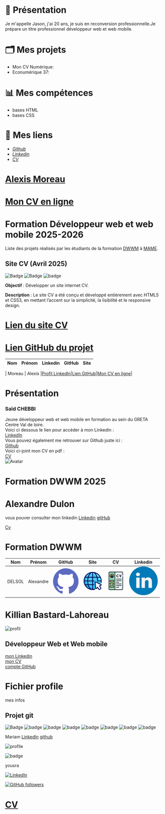 

# 📘 Présentation
Je m'appelle Jason, j'ai 20 ans, je suis en reconversion professionnelle.Je prépare un titre professionnel développeur web et web mobile.<br>
# 🗂️ Mes projets
- Mon CV Numérique:
- Econumérique 37:
# 📊 Mes compétences
- bases HTML
- bases CSS
# 🔗 Mes liens
- [<i>Github</i>](https://github.com/Jason9136)
- [<i>Linkedin</i>](https://www.linkedin.com/in/jason-perrault-624ba935a)
- [<i>CV</i>](CV_2025-04-08_Jason_Perrault.pdf)

# [Alexis Moreau](https://www.linkedin.com/in/alexismoreau37/)


# [Mon CV en ligne](https://alexis-moreau.fr/Index.html)


# Formation Développeur web et web mobile 2025-2026

Liste des projets réalisés par les étudiants de la formation [DWWM](https://gretaformation.ac-orleans-tours.fr/formation/titre-professionnel-developpeur-web-et-web-mobile) à [MAME](https://mame-tours.com/).


## Site CV (Avril 2025) 
![Badge](https://cdn-icons-png.flaticon.com/128/15713/15713436.png)
![Badge](https://cdn-icons-png.flaticon.com/128/174/174854.png)
![badge](https://cdn-icons-png.flaticon.com/128/732/732190.png)

**Objectif** : Développer un site internet CV.

**Description** : Le site CV a été conçu et développé entièrement avec HTML5 et CSS3, en mettant l’accent sur la simplicité, la lisibilité et le responsive design.

# [Lien du site CV](https://alexis-moreau.fr/Index.html)
# [Lien GitHub du projet]()


| Nom           |     Prénom      |Linkedin|        GitHub  | Site                                                  |
|:------------: | :-------------: |:----:  |:-------------:   | :---:                                                 |

| Moreau        |     Alexis      |[Profil LinkedIn](https://www.linkedin.com/in/alexismoreau37/)|[Lien GitHub](https://github.com/Alx-370)|[Mon CV en ligne](https://alexis-moreau.fr/Index.html)|

# Présentation 

### Saïd CHEBBI <br>
Jeune développeur web et web mobile en formation au sein du GRETA Centre Val de loire. <br>
Voici ci dessous le lien pour accéder à mon Linkedin :<br> [LinkedIn](https://www.linkedin.com/in/saidchebbi/)<br>
Vous pouvez également me retrouver sur Github juste ici :<br> [Github](https://github.com/ChebbiS)<br>
Voici ci-joint mon CV en pdf :<br>
[CV](../CV_SaïdChebbi.pdf)  
![Avatar](https://avatars.githubusercontent.com/u/192709338?s=96&v=4)


# Formation DWWM 2025

# Alexandre Dulon
vous pouver consulter mon linkedin
[Linkedin](https://www.linkedin.com/in/alexandre-dulon-8777901a0/) 
[gitHub](https://github.com/norstroph)

[Cv](../Cv_alexandredu.pdf)



# Formation DWWM

|   Nom   |  Prénom   |                           GitHub                            |                          Site                          |                    CV                    |                                          Linkedin                                          |
|:-------:|:---------:|:-----------------------------------------------------------:|:------------------------------------------------------:|:----------------------------------------:|:------------------------------------------------------------------------------------------:|
| DELSOL  | Alexandre | [![gitHub](logo/github.png)](https://github.com/Alexandredelsol) | [![site](logo/site.png)](https://alexandredelsol.github.io/) | [![CV](logo/CV.png)](medias/CVAlexandreDELSOL.pdf) |  [![linkdin](logo/linkdin.png)](https://www.linkedin.com/in/alexandre-delsol-66530035b/)   |


# Killian Bastard-Lahoreau
![profil](https://avatars.githubusercontent.com/u/207696198?s=96&v=4)
## Développeur Web et Web mobile  
[mon Linkedin](www.linkedin.com/in/killianBastardLahoreau)  
[mon CV](../CVkillian.pdf)  
[compte GitHub](https://github.com/Killian-bl)

# Fichier profile
mes infos


## Projet git
![Badge](https://img.shields.io/badge/github-%23181717?logo=github)
![badge](https://img.shields.io/badge/python-white?logo=python&logoColor=white&color=%233776AB)
![badge](https://img.shields.io/badge/python_Framework-FastAPI-white?logo=python&logoColor=white&color=%2305998b)
![badge](https://img.shields.io/badge/postgresql-white?logo=postgresql&logoColor=white&color=%234169E1)
![badge](https://img.shields.io/badge/Docker-white?logo=docker&logoColor=white&color=%232496ED)
![badge](https://img.shields.io/badge/Discord-white?logo=discord&logoColor=white&color=%235865F2)
![badge](https://img.shields.io/badge/D3js-white?logo=d3&logoColor=white&color=%23F9A03C)
![badge](https://img.shields.io/badge/JSON-white?logo=json&logoColor=white&color=%23000000)

Mariam
[LinkedIn](https://www.linkedin.com/in/mariam-nzeyimana/)
[github](https://github.com/MariamNze)

![profile](https://avatars.githubusercontent.com/u/206724389?s=96&v=4)

![badge](https://img.shields.io/badge/linkedin-white?logo=json&logoColor=white&color=%23000000)



yousra 


[![LinkedIn](https://img.shields.io/badge/LinkedIn-Connect-blue)](https://www.linkedin.com/in/yousra-lahdar-53507635b/)

[![GitHub followers](https://img.shields.io/github/followers/USERNAME?style=social)](https://github.com/Yousra-Lahdar)



[CV](https://github.com/GRETA-DWWM-2025/.github/blob/ad4c22fc6f525adfb212bf257745db54564ec296/profile/cv.pdf)
=======



